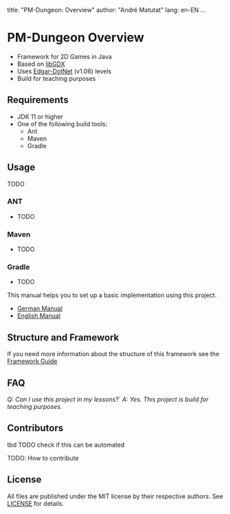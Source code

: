 title: "PM-Dungeon: Overview"
author: "André Matutat"
lang: en-EN
...

# PM-Dungeon Overview

- Framework for 2D Games in Java
- Based on [libGDX](https://libgdx.com/)
- Uses [Edgar-DotNet](https://github.com/OndrejNepozitek/Edgar-DotNet) (v1.06) levels
- Build for teaching purposes



## Requirements

- JDK 11 or higher
- One of the following build tools:
  - Ant
  - Maven
  - Gradle

## Usage

TODO

### ANT
- TODO
### Maven
- TODO
### Gradle
- TODO

This manual helps you to set up a basic implementation using this project.
- [German Manual](./docs/manual_DE.md)
- [English Manual](./docs/manual_EN.md)


## Structure and Framework

If you need more information about the structure of this framework see the [Framework Guide](./docs/framework_EN.md)

## FAQ
*Q: Can I use this project in my lessons*?`
*A: Yes. This project is build for teaching purposes.*

## Contributors

tbd
TODO check if this can be automated

TODO: How to contribute


## License

All files are published under the MIT license by their respective authors. See [LICENSE](./LICENSE.md) for details.
